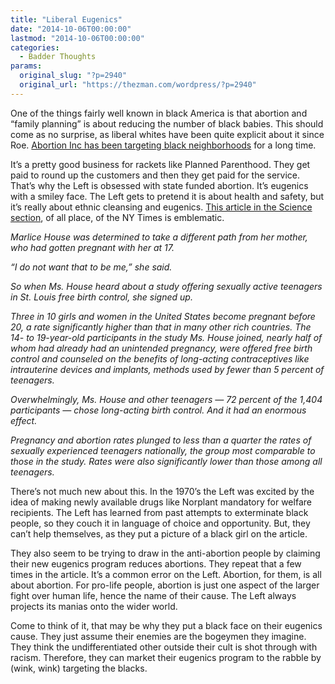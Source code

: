 ```yaml
---
title: "Liberal Eugenics"
date: "2014-10-06T00:00:00"
lastmod: "2014-10-06T00:00:00"
categories:
  - Badder Thoughts
params:
  original_slug: "?p=2940"
  original_url: "https://thezman.com/wordpress/?p=2940"
---
```


One of the things fairly well known in black America is that abortion
and “family planning” is about reducing the number of black babies. This
should come as no surprise, as liberal whites have been quite explicit
about it since Roe. <a
href="http://www.lifenews.com/2012/10/16/79-of-planned-parenthood-abortion-clinics-target-blacks-hispanics/"
rel="noopener" target="_blank">Abortion Inc has been targeting black
neighborhoods</a> for a long time.

It’s a pretty good business for rackets like Planned Parenthood. They
get paid to round up the customers and then they get paid for the
service. That’s why the Left is obsessed with state funded abortion.
It’s eugenics with a smiley face. The Left gets to pretend it is about
health and safety, but it’s really about ethnic cleansing and
eugenics. <a
href="http://www.nytimes.com/2014/10/02/science/teenage-pregnancy-and-abortion-rates-plummet-with-long-acting-female-contraception-study-says.html?partner=rss&amp;emc=rss&amp;smid=tw-nytimes&amp;_r=0"
rel="noopener" target="_blank">This article in the Science section</a>,
of all place, of the NY Times is emblematic.

*Marlice House was determined to take a different path from her mother,
who had gotten pregnant with her at 17.*

*“I do not want that to be me,” she said.*

*So when Ms. House heard about a study offering sexually active
teenagers in St. Louis free birth control, she signed up.*

*Three in 10 girls and women in the United States become pregnant before
20, a rate significantly higher than that in many other rich countries.
The 14- to 19-year-old participants in the study Ms. House joined,
nearly half of whom had already had an unintended pregnancy, were
offered free birth control and counseled on the benefits of long-acting
contraceptives like intrauterine devices and implants, methods used by
fewer than 5 percent of teenagers.*

*Overwhelmingly, Ms. House and other teenagers — 72 percent of the 1,404
participants — chose long-acting birth control. And it had an enormous
effect.*

*Pregnancy and abortion rates plunged to less than a quarter the rates
of sexually experienced teenagers nationally, the group most comparable
to those in the study. Rates were also significantly lower than those
among all teenagers.*

There’s not much new about this. In the 1970’s the Left was excited by
the idea of making newly available drugs like Norplant mandatory for
welfare recipients. The Left has learned from past attempts to
exterminate black people, so they couch it in language of choice and
opportunity. But, they can’t help themselves, as they put a picture of a
black girl on the article.

They also seem to be trying to draw in the anti-abortion people by
claiming their new eugenics program reduces abortions. They repeat that
a few times in the article. It’s a common error on the Left. Abortion,
for them, is all about abortion. For pro-life people, abortion is just
one aspect of the larger fight over human life, hence the name of their
cause. The Left always projects its manias onto the wider world.

Come to think of it, that may be why they put a black face on their
eugenics cause. They just assume their enemies are the bogeymen they
imagine. They think the undifferentiated other outside their cult is
shot through with racism. Therefore, they can market their eugenics
program to the rabble by (wink, wink) targeting the blacks.
